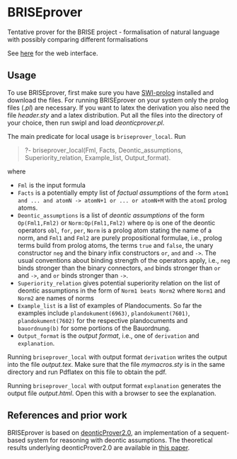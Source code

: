 # BRISEprover

Tentative prover for the BRISE project - formalisation of natural language with possibly comparing different formalisations

See [here](http://subsell.logic.at/bprover/briseprover/) for the web interface.

## Usage

To use BRISEprover, first make sure you have [SWI-prolog](https://www.swi-prolog.org) installed and download the files. For running BRISEprover on your system only the prolog files (*.pl*) are necessary. If you want to latex the derivation you also need the file *header.sty* and a latex distribution. Put all the files into the directory of your choice, then run swipl and load *deonticprover.pl*.

The main predicate for local usage is `briseprover_local`. Run

> ?- briseprover_local(Fml, Facts, Deontic_assumptions, Superiority_relation, Example_list, Output_format).

where
- `Fml` is the input formula
- `Facts` is a potentially empty list of *factual assumptions* of the form `atom1 and ... and atomN -> atomN+1 or ... or atomN+M` with the `atomI` prolog atoms.
- `Deontic_assumptions` is a list of *deontic assumptions* of the form `Op(Fml1,Fml2)` or `Norm:Op(Fml1,Fml2)` where `Op` is one of the deontic operators `obl`, `for`, `per`, `Norm` is a prolog atom stating the name of a norm, and `Fml1` and `Fml2` are purely propositional formulae, i.e., prolog terms build from prolog atoms, the terms `true` and `false`, the unary constructor `neg` and the binary infix constructors `or`, `and` and `->`. The usual conventions about binding strength of the operators apply, i.e., `neg` binds stronger than the binary connectors, `and` binds stronger than `or` and `->`, and `or` binds stronger than `->`.
- `Superiority_relation` gives potential superiority relation on the list of deontic assumptions in the form of `Norm1 beats Norm2` where `Norm1` and `Norm2` are names of norms 
- `Example_list` is a list of examples of Plandocuments. So far the examples include `plandokument(6963)`, `plandokument(7601)`, `plandokument(7602)` for the respective plandocuments and `bauordnung(b)` for some portions of the Bauordnung.
- `Output_format` is the *output format*, i.e., one of `derivation` and `explanation`.

Running `briseprover_local` with output format `derivation` writes the output into the file *output.tex*. Make sure that the file *mymacros.sty* is in the same directory and run Pdflatex on this file to obtain the pdf.

Running `briseprover_local` with output format `explanation` generates the output file *output.html*. Open this with a browser to see the explanation.


## References and prior work

BRISEprover is based on [deonticProver2.0](http://subsell.logic.at/bprover/deonticProver/version2.0/), an implementation of a sequent-based system for reasoning with deontic assumptions. The theoretical results underlying deonticProver2.0 are available in [this paper](http://www.collegepublications.co.uk/DEON/submission%20Ciabattoni%20Lellmann.pdf). 
